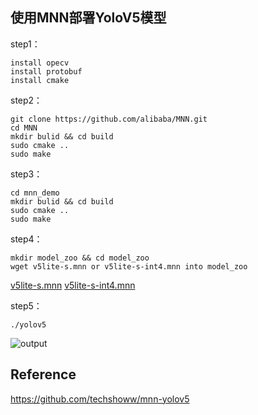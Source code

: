 ## 使用MNN部署YoloV5模型  

step1：  
```
install opecv
install protobuf
install cmake
```

step2：  
```
git clone https://github.com/alibaba/MNN.git
cd MNN
mkdir bulid && cd build
sudo cmake ..
sudo make
```

step3：  
```
cd mnn_demo
mkdir bulid && cd build
sudo cmake ..
sudo make
```

step4：  
```
mkdir model_zoo && cd model_zoo
wget v5lite-s.mnn or v5lite-s-int4.mnn into model_zoo
```

[v5lite-s.mnn](https://drive.google.com/file/d/10dBsY0T19Kyz2sZ4ebfpsb6dnG58pmYq/view?usp=sharing)
[v5lite-s-int4.mnn](https://drive.google.com/file/d/1v90z5sWx6rTnrF9jejugZup2YuIuXObR/view?usp=sharing)

step5：  
```
./yolov5
```
![output](https://user-images.githubusercontent.com/82716366/135485823-d22486ac-ee5a-41a6-bec5-74116f0bcb47.jpg)

## Reference

https://github.com/techshoww/mnn-yolov5
